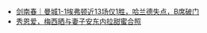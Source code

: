 + [剑南春｜曼城1-1埃弗顿近13场仅1胜，哈兰德失点，B席破门](https://n.dongqiudi.com/webapp/news.html?articleId=4809644&from=tab_0)
+ [秀恩爱，梅西晒与妻子安东内拉甜蜜合照](https://n.dongqiudi.com/webapp/news.html?articleId=4809902&from=tab_0)
